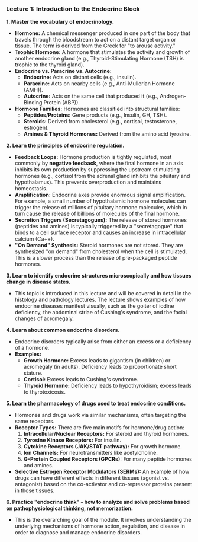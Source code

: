 ### Lecture 1: Introduction to the Endocrine Block

**1. Master the vocabulary of endocrinology.**

*   **Hormone:** A chemical messenger produced in one part of the body that travels through the bloodstream to act on a distant target organ or tissue. The term is derived from the Greek for "to arouse activity."
*   **Trophic Hormone:** A hormone that stimulates the activity and growth of another endocrine gland (e.g., Thyroid-Stimulating Hormone (TSH) is trophic to the thyroid gland).
*   **Endocrine vs. Paracrine vs. Autocrine:**
    *   **Endocrine:** Acts on distant cells (e.g., insulin).
    *   **Paracrine:** Acts on nearby cells (e.g., Anti-Mullerian Hormone (AMH)).
    *   **Autocrine:** Acts on the same cell that produced it (e.g., Androgen-Binding Protein (ABP)).
*   **Hormone Families:** Hormones are classified into structural families:
    *   **Peptides/Proteins:** Gene products (e.g., Insulin, GH, TSH).
    *   **Steroids:** Derived from cholesterol (e.g., cortisol, testosterone, estrogen).
    *   **Amines & Thyroid Hormones:** Derived from the amino acid tyrosine.

**2. Learn the principles of endocrine regulation.**

*   **Feedback Loops:** Hormone production is tightly regulated, most commonly by **negative feedback**, where the final hormone in an axis inhibits its own production by suppressing the upstream stimulating hormones (e.g., cortisol from the adrenal gland inhibits the pituitary and hypothalamus). This prevents overproduction and maintains homeostasis.
*   **Amplification:** Endocrine axes provide enormous signal amplification. For example, a small number of hypothalamic hormone molecules can trigger the release of millions of pituitary hormone molecules, which in turn cause the release of billions of molecules of the final hormone.
*   **Secretion Triggers (Secretagogues):** The release of stored hormones (peptides and amines) is typically triggered by a "secretagogue" that binds to a cell surface receptor and causes an increase in intracellular calcium (Ca++).
*   **"On Demand" Synthesis:** Steroid hormones are not stored. They are synthesized "on demand" from cholesterol when the cell is stimulated. This is a slower process than the release of pre-packaged peptide hormones.

**3. Learn to identify endocrine structures microscopically and how tissues change in disease states.**

*   This topic is introduced in this lecture and will be covered in detail in the histology and pathology lectures. The lecture shows examples of how endocrine diseases manifest visually, such as the goiter of iodine deficiency, the abdominal striae of Cushing's syndrome, and the facial changes of acromegaly.

**4. Learn about common endocrine disorders.**

*   Endocrine disorders typically arise from either an excess or a deficiency of a hormone.
*   **Examples:**
    *   **Growth Hormone:** Excess leads to gigantism (in children) or acromegaly (in adults). Deficiency leads to proportionate short stature.
    *   **Cortisol:** Excess leads to Cushing's syndrome.
    *   **Thyroid Hormone:** Deficiency leads to hypothyroidism; excess leads to thyrotoxicosis.

**5. Learn the pharmacology of drugs used to treat endocrine conditions.**

*   Hormones and drugs work via similar mechanisms, often targeting the same receptors.
*   **Receptor Types:** There are five main motifs for hormone/drug action:
    1.  **Intracellular/Nuclear Receptors:** For steroid and thyroid hormones.
    2.  **Tyrosine Kinase Receptors:** For insulin.
    3.  **Cytokine Receptors (JAK/STAT pathway):** For growth hormone.
    4.  **Ion Channels:** For neurotransmitters like acetylcholine.
    5.  **G-Protein Coupled Receptors (GPCRs):** For many peptide hormones and amines.
*   **Selective Estrogen Receptor Modulators (SERMs):** An example of how drugs can have different effects in different tissues (agonist vs. antagonist) based on the co-activator and co-repressor proteins present in those tissues.

**6. Practice "endocrine think" - how to analyze and solve problems based on pathophysiological thinking, not memorization.**

*   This is the overarching goal of the module. It involves understanding the underlying mechanisms of hormone action, regulation, and disease in order to diagnose and manage endocrine disorders.